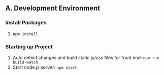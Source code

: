 ## A. Development Environment

### Install Packages
1. `npm install`

### Starting up Project
1. Auto detect changes and build static js/css files for front end:
`npm run build-watch`
2. Start node.js server: 
`npm start`
